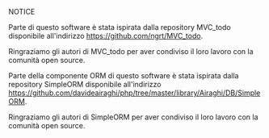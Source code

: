 NOTICE

Parte di questo software è stata ispirata dalla repository MVC_todo disponibile all'indirizzo https://github.com/ngrt/MVC_todo.

Ringraziamo gli autori di MVC_todo per aver condiviso il loro lavoro con la comunità open source.

Parte della componente ORM di questo software è stata ispirata dalla repository SimpleORM disponibile all'indirizzo https://github.com/davideairaghi/php/tree/master/library/Airaghi/DB/SimpleORM.

Ringraziamo gli autori di SimpleORM per aver condiviso il loro lavoro con la comunità open source.
